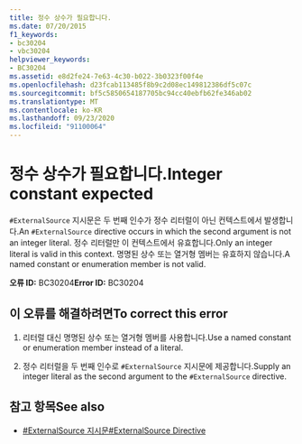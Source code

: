 ```yaml
---
title: 정수 상수가 필요합니다.
ms.date: 07/20/2015
f1_keywords:
- bc30204
- vbc30204
helpviewer_keywords:
- BC30204
ms.assetid: e8d2fe24-7e63-4c30-b022-3b0323f00f4e
ms.openlocfilehash: d23fcab113485f8b9c2d08ec149812386df5c07c
ms.sourcegitcommit: bf5c5850654187705bc94cc40ebfb62fe346ab02
ms.translationtype: MT
ms.contentlocale: ko-KR
ms.lasthandoff: 09/23/2020
ms.locfileid: "91100064"
---
```

# <a name="integer-constant-expected"></a><span data-ttu-id="e60e9-102">정수 상수가 필요합니다.</span><span class="sxs-lookup"><span data-stu-id="e60e9-102">Integer constant expected</span></span>

<span data-ttu-id="e60e9-103">`#ExternalSource` 지시문은 두 번째 인수가 정수 리터럴이 아닌 컨텍스트에서 발생합니다.</span><span class="sxs-lookup"><span data-stu-id="e60e9-103">An `#ExternalSource` directive occurs in which the second argument is not an integer literal.</span></span> <span data-ttu-id="e60e9-104">정수 리터럴만 이 컨텍스트에서 유효합니다.</span><span class="sxs-lookup"><span data-stu-id="e60e9-104">Only an integer literal is valid in this context.</span></span> <span data-ttu-id="e60e9-105">명명된 상수 또는 열거형 멤버는 유효하지 않습니다.</span><span class="sxs-lookup"><span data-stu-id="e60e9-105">A named constant or enumeration member is not valid.</span></span>  
  
 <span data-ttu-id="e60e9-106">**오류 ID:** BC30204</span><span class="sxs-lookup"><span data-stu-id="e60e9-106">**Error ID:** BC30204</span></span>  
  
## <a name="to-correct-this-error"></a><span data-ttu-id="e60e9-107">이 오류를 해결하려면</span><span class="sxs-lookup"><span data-stu-id="e60e9-107">To correct this error</span></span>  
  
1. <span data-ttu-id="e60e9-108">리터럴 대신 명명된 상수 또는 열거형 멤버를 사용합니다.</span><span class="sxs-lookup"><span data-stu-id="e60e9-108">Use a named constant or enumeration member instead of a literal.</span></span>  
  
2. <span data-ttu-id="e60e9-109">정수 리터럴을 두 번째 인수로 `#ExternalSource` 지시문에 제공합니다.</span><span class="sxs-lookup"><span data-stu-id="e60e9-109">Supply an integer literal as the second argument to the `#ExternalSource` directive.</span></span>  
  
## <a name="see-also"></a><span data-ttu-id="e60e9-110">참고 항목</span><span class="sxs-lookup"><span data-stu-id="e60e9-110">See also</span></span>

- [<span data-ttu-id="e60e9-111">#ExternalSource 지시문</span><span class="sxs-lookup"><span data-stu-id="e60e9-111">#ExternalSource Directive</span></span>](../language-reference/directives/externalsource-directive.md)

